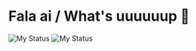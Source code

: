 # Fala ai / What's uuuuuup 👻

<img alt="My Status" src="https://github-readme-stats.vercel.app/api?username=Marceggl&hide=prs&show_icons=true&theme=transparent"/>

<img alt="My Status" src="https://github-readme-stats.vercel.app/api/top-langs/?username=Marceggl&layout=compact"/>

